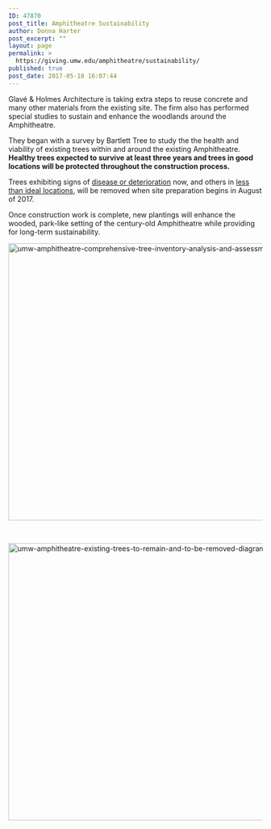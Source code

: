 ```yaml
---
ID: 47870
post_title: Amphitheatre Sustainability
author: Donna Harter
post_excerpt: ""
layout: page
permalink: >
  https://giving.umw.edu/amphitheatre/sustainability/
published: true
post_date: 2017-05-18 16:07:44
---
```

Glavé &amp; Holmes Architecture is taking extra steps to reuse concrete and many other materials from the existing site. The firm also has performed special studies to sustain and enhance the woodlands around the Amphitheatre.

They began with a survey by Bartlett Tree to study the the health and viability of existing trees within and around the existing Amphitheatre. <strong>Healthy trees expected to survive at least three years and trees in good locations will be protected throughout the construction process.</strong>

Trees exhibiting signs of <a href="http://giving.umw.edu/blog/2017/05/18/defective-diseased-trees/" target="_blank" rel="noopener">disease or deterioration</a> now, and others in <a href="http://giving.umw.edu/blog/2017/05/18/trees-poor-locations/" target="_blank" rel="noopener">less than ideal locations</a>, will be removed when site preparation begins in August of 2017.

Once construction work is complete, new plantings will enhance the wooded, park-like setting of the century-old Amphitheatre while providing for long-term sustainability.

<a href="https://giving.umw.edu/wp-content/uploads/2017/05/UMW-Amphitheatre-Comprehensive-Tree-Inventory-Analysis-and-Assessment-Diagram.jpg"><img class="aligncenter wp-image-47873" src="https://giving.umw.edu/wp-content/uploads/2017/05/UMW-Amphitheatre-Comprehensive-Tree-Inventory-Analysis-and-Assessment-Diagram-1024x791.jpg" alt="umw-amphitheatre-comprehensive-tree-inventory-analysis-and-assessment-diagram" width="710" height="549" /></a>

&nbsp;

<a href="https://giving.umw.edu/wp-content/uploads/2017/05/UMW-Amphitheatre-Existing-Trees-to-Remain-and-to-be-Removed-Diagram.jpg"><img class="aligncenter wp-image-47874" src="https://giving.umw.edu/wp-content/uploads/2017/05/UMW-Amphitheatre-Existing-Trees-to-Remain-and-to-be-Removed-Diagram-1024x791.jpg" alt="umw-amphitheatre-existing-trees-to-remain-and-to-be-removed-diagram" width="710" height="549" /></a>